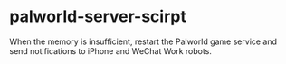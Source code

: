 # palworld-server-scirpt
When the memory is insufficient, restart the Palworld game service and send notifications to iPhone and WeChat Work robots.
